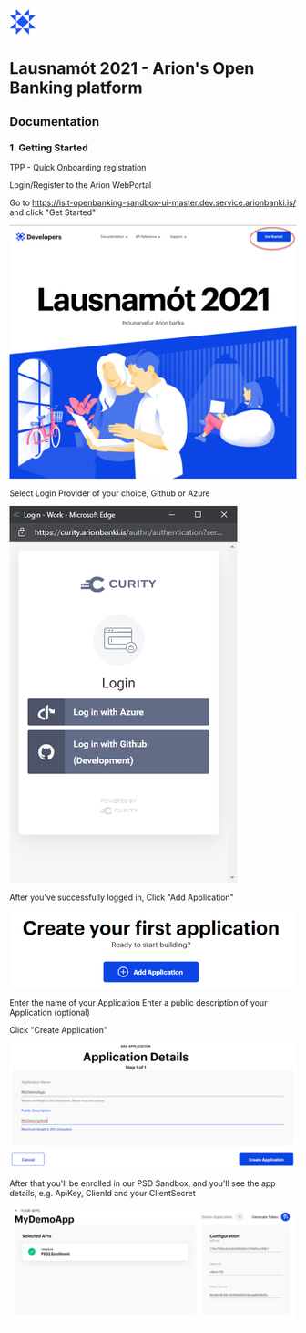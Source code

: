 ![Logo](https://github.com/arionbanki/Arion-OpenBanking-Sandbox/blob/main/doc-images/01%20-%20arionlogoblue.png?raw=true)
# Lausnamót 2021 - Arion's Open Banking platform


## Documentation


  ### 1. Getting Started

  TPP - Quick Onboarding registration
  
  Login/Register to the Arion WebPortal

Go to https://isit-openbanking-sandbox-ui-master.dev.service.arionbanki.is/ and click "Get Started"


![App Screenshot](https://github.com/arionbanki/Arion-OpenBanking-Sandbox/blob/main/doc-images/02%20-%20Getting%20Started.png?raw=true)




Select Login Provider of your choice, Github or Azure

![App Screenshot](https://github.com/arionbanki/Arion-OpenBanking-Sandbox/blob/main/doc-images/03%20-%20Choose%20Provider.png?raw=true)
  
After you've successfully logged in, 
Click "Add Application"

![App Screenshot](https://github.com/arionbanki/Arion-OpenBanking-Sandbox/blob/main/doc-images/04%20-%20Create%20your%20first%20application.png?raw=true)

Enter the name of your Application
Enter a public description of your Application (optional)

Click "Create Application"

![App Screneshot](https://github.com/arionbanki/Arion-OpenBanking-Sandbox/blob/main/doc-images/05%20-%20Application%20Details%20Create.png?raw=true)

After that you'll be enrolled in our PSD Sandbox, and you'll see the app details, e.g. ApiKey, ClienId and your ClientSecret

![App Screenshot](https://github.com/arionbanki/Arion-OpenBanking-Sandbox/blob/main/doc-images/06%20-%20My%20Demo%20App.png?raw=true)
